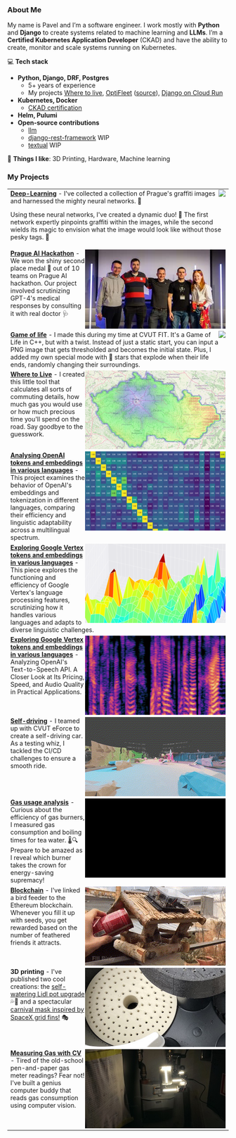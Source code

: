 ### About Me

My name is Pavel and I’m a software engineer. I work mostly with <b>Python</b> and <b>Django</b> to create systems related to machine learning and <b>LLMs</b>. 
I’m a <b>Certified Kubernetes Application Developer</b> (CKAD) and have the ability to create, monitor and scale systems running on Kubernetes. <br>

💻 **Tech stack**
* **Python, Django, DRF, Postgres**
  * 5+ years of experience 
  * My projects [Where to live](https://wtl.pavelkral.eu), [OptiFleet](https://zero.pavelkral.eu) ([source](https://github.com/pavelkraleu/greenhack-cars)), [Django on Cloud Run](https://github.com/pavelkraleu/cloud-run-django)
* **Kubernetes, Docker**
  * [CKAD certification](https://ti-user-certificates.s3.amazonaws.com/e0df7fbf-a057-42af-8a1f-590912be5460/19b128b7-59c0-566b-8661-7a21756a52d5-pavel-kral-certified-kubernetes-application-developer-ckad-certificate.pdf)
* **Helm, Pulumi**  
* **Open-source contributions**
  * [llm](https://github.com/simonw/llm/issues/115)
  * [django-rest-framework](https://github.com/encode/django-rest-framework/issues/8995) WIP
  * [textual](https://github.com/Textualize/textual-dev/pull/8) WIP


💪 **Things I like**: 3D Printing, Hardware, Machine learning

### My Projects


<table border="0">

<tr><td>
<img src="comp_gra.gif" align="right">
<a href="https://github.com/pavelkraleu/deepclean"><b>Deep-Learning</b></a> - 
I've collected a collection of Prague's graffiti images and harnessed the mighty neural networks. 💪

Using these neural networks, I've created a dynamic duo! 👥 The first network expertly pinpoints graffiti within the images, while the second wields its magic to envision what the image would look like without those pesky tags. 🎨
</td></tr>

<tr><td>
<img src="hack.jpg" align="right">
<a href="https://www.linkedin.com/posts/katerina-vackova_ai-gpt-yes-activity-7056530132324245504-Q8lw/"><b>Prague AI Hackathon</b></a> - 
We won the shiny second place medal 🥈 out of 10 teams on Prague AI hackathon. Our project involved scrutinizing GPT-4's medical responses by consulting it with real doctor 🩺
</td></tr>


<tr><td>
<img src="comp_gol_rect.gif" align="right">
<a href="https://github.com/pavelkraleu/game-of-life"><b>Game of life</b></a> -
I made this during my time at CVUT FIT. It's a Game of Life in C++, but with a twist. Instead of just a static start, you can input a PNG image that gets thresholded and becomes the initial state. Plus, I added my own special mode with 🌟 stars that explode when their life ends, randomly changing their surroundings.
</td></tr>

<tr><td>
<img src="wtl.png" align="right">
<a href="https://wtl.pavelkral.eu/"><b>Where to Live</b></a> - 
I created this little tool that calculates all sorts of commuting details, how much gas you would use or how much precious time you'll spend on the road. Say goodbye to the guesswork.
</td></tr>


<tr><td>
<img src="open-ai-tokens.png" align="right">
<a href="https://github.com/pavelkraleu/llm-language-tokens"><b>Analysing OpenAI tokens and embeddings in various languages</b></a> - 
This project examines the behavior of OpenAI's embeddings and tokenization in different languages, comparing their efficiency and linguistic adaptability across a multilingual spectrum.
</td></tr>

<tr><td>
<img src="vertex-tokens.png" align="right">
<a href="https://github.com/pavelkraleu/llm-language-tokens-vertex"><b>Exploring Google Vertex tokens and embeddings in various languages</b></a> - 
This piece explores the functioning and efficiency of Google Vertex's language processing features, scrutinizing how it handles various languages and adapts to diverse linguistic challenges.
</td></tr>

<tr><td>
<img src="open-ai-audio.png" align="right">
<a href="https://github.com/pavelkraleu/open-ai-audio"><b>Exploring Google Vertex tokens and embeddings in various languages</b></a> - 
Analyzing OpenAI's Text-to-Speech API. A Closer Look at Its Pricing, Speed, and Audio Quality in Practical Applications.
</td></tr>


<tr><td>
<img src="comp_car.gif" align="right">
<a href="https://eforce.cvut.cz/en/driverless/"><b>Self-driving</b></a> - 
I teamed up with CVUT eForce to create a self-driving car. As a testing whiz, I tackled the CI/CD challenges to ensure a smooth ride. 
</td></tr>

<tr><td>
<img src="comp_gas.gif" align="right">
<a href="https://github.com/pavelkraleu/boiling-water"><b>Gas usage analysis</b></a> - 
Curious about the efficiency of gas burners, I measured gas consumption and boiling times for tea water. 🌡️🔍 Prepare to be amazed as I reveal which burner takes the crown for energy-saving supremacy!
</td></tr>

<tr><td>
<img src="comp_bird.gif" align="right">
<a href="https://github.com/pavelkraleu/birdy-main"><b>Blockchain</b></a> - 
I've linked a bird feeder to the Ethereum blockchain. Whenever you fill it up with seeds, you get rewarded based on the number of feathered friends it attracts. 
</td></tr>


<tr><td>
<img src="garden.jpeg" align="right">
<b>3D printing</b> - 
I've published two cool creations: the <a href="https://github.com/pavelkraleu/gardening-pot"> self-watering Lidl pot upgrade</a> 💦🌱 and a spectacular <a href="https://github.com/pavelkraleu/grid-fin-carnival">carnival mask inspired by SpaceX grid fins!</a> 🎭
</td></tr>

<tr><td>
<img src="gas_meter.jpg" align="right">
<a href="https://paralelnipolis.github.io/ppplyn-website/"><b>Measuring Gas with CV</b></a> - 
Tired of the old-school pen-and-paper gas meter readings? Fear not! I've built a genius computer buddy that reads gas consumption using computer vision.
</td></tr>
</table>